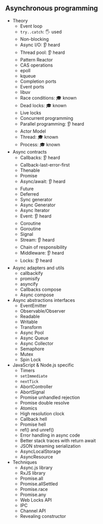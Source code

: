 ## Asynchronous programming

- Theory
  - Event loop
  - `try..catch`: 🖐️ used
  - Non-blocking
  - Async I/O: 👂 heard
  - Thread pool: 👂 heard
  - Pattern Reactor
  - CAS operations
  - epoll
  - kqueue
  - Completion ports
  - Event ports
  - libuv
  - Race conditions: 🎓 known
  - Dead locks: 🎓 known
  - Live locks
  - Concurrent programming
  - Parallel programming: 👂 heard
  - Actor Model
  - Thread: 🎓 known
  - Process: 🎓 known
- Async contracts
  - Callbacks: 👂 heard
  - Callback-last-error-first
  - Thenable
  - Promise
  - Async/await: 👂 heard
  - Future
  - Deferred
  - Sync generator
  - Async Generator
  - Async Iterator
  - Event: 👂 heard
  - Coroutine
  - Goroutine
  - Signal
  - Stream: 👂 heard
  - Chain of responsibility
  - Middleware: 👂 heard
  - Locks: 👂 heard
- Async adapters and utils
  - callbackify
  - promisify
  - asyncify
  - Callbacks compose
  - Async compose
- Async abstractions interfaces
  - EventEmitter
  - Observable/Observer
  - Readable
  - Writable
  - Transform
  - Async Pool
  - Async Queue
  - Async Collector
  - Semaphore
  - Mutex
  - Spin Lock
- JavaScript & Node.js specific
  - Timers
  - `setImmediate`
  - `nextTick`
  - AbortController
  - AbortSignal
  - Promise unhandled rejection
  - Promise double resolve
  - Atomics
  - High resolution clock
  - Callback hell
  - Promise hell
  - ref() and unref()
  - Error handling in async code
  - Better stack traces with return await
  - JSON streaming serialization
  - AsyncLocalStorage
  - AsyncResource
- Techniques
  - Async.js library
  - RxJS library
  - Promise.all
  - Promise.allSettled
  - Promise.race
  - Promise.any
  - Web Locks API
  - IPC
  - Channel API
  - Revealing constructor
